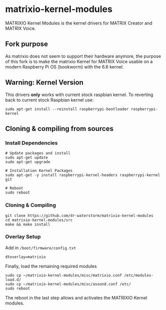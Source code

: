 # matrixio-kernel-modules

MATRIXIO Kernel Modules is the kernel drivers for MATRIX Creator and MATRIX Voice.

## Fork purpose
As matrixio does not seem to support their hardware anymore, the purpose of this fork is to make the matrixio Kernel for MATRIX Voice usable on a modern Raspberry Pi OS (bookworm) with the 6.6 kernel.

## Warning: Kernel Version
This drivers **only** works with current stock raspbian kernel. To reverting back to current stock Raspbian kernel use:  

```
sudo apt-get install --reinstall raspberrypi-bootloader raspberrypi-kernel
```

## Cloning & compiling from sources

### Install Dependencies

```
# Update packages and install
sudo apt-get update
sudo apt-get upgrade
```

```
# Installation Kernel Packages
sudo apt-get -y install raspberrypi-kernel-headers raspberrypi-kernel git 
```

```
# Reboot
sudo reboot
```

### Cloning & Compiling
```
git clone https://github.com/dr-waterstorm/matrixio-kernel-modules
cd matrixio-kernel-modules/src
make && make install
```
### Overlay Setup

Add in `/boot/firmware/config.txt`

```
dtoverlay=matrixio
```

Finally, load the remaining required modules
```
sudo cp ~/matrixio-kernel-modules/misc/matrixio.conf /etc/modules-load.d/
sudo cp ~/matrixio-kernel-modules/misc/asound.conf /etc/
sudo reboot
```

The reboot in the last step allows and activates the MATRIXIO Kernel modules. 
